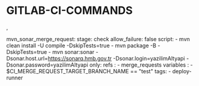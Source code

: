 # GITLAB-CI-COMMANDS
,


mvn_sonar_merge_request:
  stage: check
  allow_failure: false
  script:
    - mvn clean install -U compile -DskipTests=true
    - mvn package -B -DskipTests=true
    - mvn sonar:sonar -Dsonar.host.url=https://sonarq.hmb.gov.tr  -Dsonar.login=yazilimAltyapi  -Dsonar.password=yazilimAltyapi
  only:
   refs :
     - merge_requests
   variables :
      -  $CI_MERGE_REQUEST_TARGET_BRANCH_NAME == "test"
  tags:
    - deploy-runner
